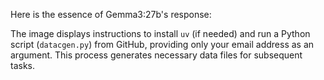 Here is the essence of Gemma3:27b's response:

The image displays instructions to install `uv` (if needed) and run a Python script (`datacgen.py`) from GitHub, providing only your email address as an argument. This process generates necessary data files for subsequent tasks.